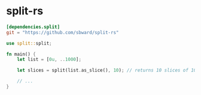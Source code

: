 split-rs
========

```toml
[dependencies.split]
git = "https://github.com/sbward/split-rs"
```

```rust
use split::split;

fn main() {
	let list = [0u, ..1000];

	let slices = split(list.as_slice(), 10); // returns 10 slices of 100 items each.

	// ...
}
```
